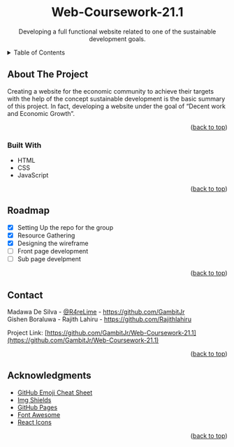 <div id="top"></div>
<h1 align="center">Web-Coursework-21.1</h1>
<p align="center">Developing a full functional website related to one of the sustainable development goals. </p>
<details>
  <summary>Table of Contents</summary>
  <ol>
    <li>
      <a href="#about-the-project">About The Project</a>
      <ul>
        <li><a href="#built-with">Built With</a></li>
      </ul>
    <li><a href="#roadmap">Roadmap</a></li>
    <li><a href="#contact">Contact</a></li>
    <li><a href="#acknowledgments">Acknowledgments</a></li>
  </ol>
</details>


## About The Project
Creating a website for the economic community to achieve their targets with the help of the concept sustainable development is the basic summary of this project. In fact, developing a website under the goal of “Decent work and Economic Growth”.

<p align="right">(<a href="#top">back to top</a>)</p>

### Built With
* HTML
* CSS
* JavaScript

<p align="right">(<a href="#top">back to top</a>)</p>

## Roadmap
- [x] Setting Up the repo for the group
- [x] Resource Gathering
- [x] Designing the wireframe
- [ ] Front page development
- [ ] Sub page develpment

<p align="right">(<a href="#top">back to top</a>)</p>

## Contact
Madawa De Silva - [@R4reLime](https://twitter.com/R4reLime) - https://github.com/GambitJr  
Gishen Boraluwa - 
Rajith Lahiru - https://github.com/Rajithlahiru

Project Link: [https://github.com/GambitJr/Web-Coursework-21.1](https://github.com/GambitJr/Web-Coursework-21.1)

<p align="right">(<a href="#top">back to top</a>)</p>

## Acknowledgments
* [GitHub Emoji Cheat Sheet](https://www.webpagefx.com/tools/emoji-cheat-sheet)
* [Img Shields](https://shields.io)
* [GitHub Pages](https://pages.github.com)
* [Font Awesome](https://fontawesome.com)
* [React Icons](https://react-icons.github.io/react-icons/search)

<p align="right">(<a href="#top">back to top</a>)</p>
